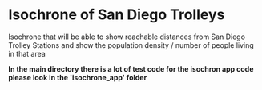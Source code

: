 # Isochrone of San Diego Trolleys
 Isochrone that will be able to show reachable distances from San Diego Trolley Stations and show the population density / number of people living in that area 

**In the main directory there is a lot of test code for the isochron app code please look in the 'isochrone_app' folder**